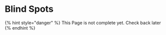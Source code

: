 # Blind Spots

{% hint style="danger" %}
This Page is not complete yet. Check back later
{% endhint %}

